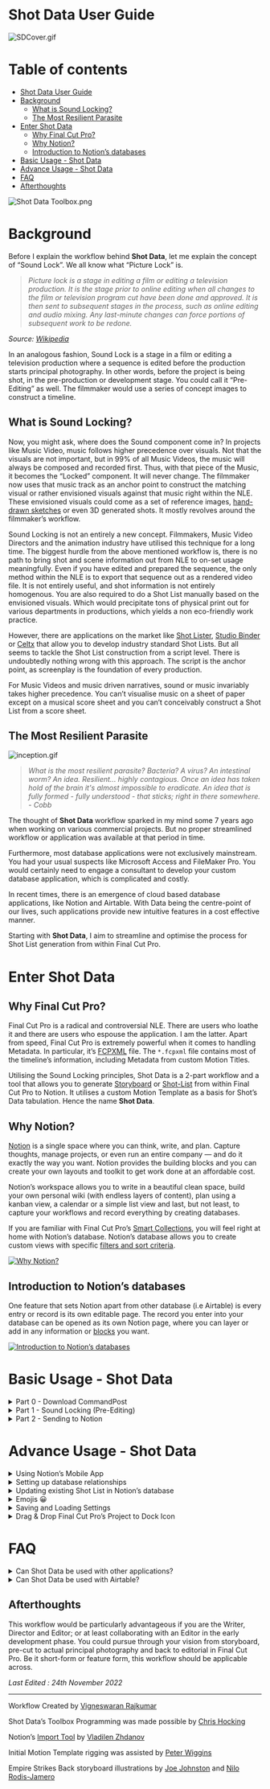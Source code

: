 # Shot Data User Guide

![SDCover.gif](assets/SDCover.gif)

# Table of contents

- [Shot Data User Guide](#shot-data-user-guide)
- [Background](#background)
  - [What is Sound Locking?](#what-is-sound-locking)
  - [The Most Resilient Parasite](#the-most-resilient-parasite)
- [Enter Shot Data](#enter-shot-data)
  - [Why Final Cut Pro?](#why-final-cut-pro)
  - [Why Notion?](#why-notion)
  - [Introduction to Notion’s databases](#introduction-to-notions-databases)
- [Basic Usage - Shot Data](#basic-usage---shot-data)
- [Advance Usage - Shot Data](#advance-usage---shot-data)
- [FAQ](#faq)
- [Afterthoughts](#afterthoughts)

![Shot Data Toolbox.png](assets/Shot_Data_Toolbox.png)

# Background

Before I explain the workflow behind **Shot Data**, let me explain the concept of “Sound Lock”. We all know what “Picture Lock” is.

> *Picture lock is a stage in editing a film or editing a television production. It is the stage prior to online editing when all changes to the film or television program cut have been done and approved. It is then sent to subsequent stages in the process, such as online editing and audio mixing. Any last-minute changes can force portions of subsequent work to be redone.*
> 

*Source: [Wikipedia](https://en.wikipedia.org/wiki/Picture_lock)*

In an analogous fashion, Sound Lock is a stage in a film or editing a television production where a sequence is edited before the production starts principal photography. In other words, before the project is being shot, in the pre-production or development stage. You could call it “Pre-Editing” as well. The filmmaker would use a series of concept images to construct a timeline.

## What is Sound Locking?

Now, you might ask, where does the Sound component come in? In projects like Music Video, music follows higher precedence over visuals. Not that the visuals are not important, but in 99% of all Music Videos, the music will always be composed and recorded first. Thus, with that piece of the Music, it becomes the “Locked” component. It will never change. The filmmaker now uses that music track as an anchor point to construct the matching visual or rather envisioned visuals against that music right within the NLE. These envisioned visuals could come as a set of reference images, [hand-drawn sketches](https://wonderunit.com/storyboarder/) or even 3D generated shots. It mostly revolves around the filmmaker’s workflow.

Sound Locking is not an entirely a new concept. Filmmakers, Music Video Directors and the animation industry have utilised this technique for a long time. The biggest hurdle from the above mentioned workflow is, there is no path to bring shot and scene information out from NLE to on-set usage meaningfully. Even if you have edited and prepared the sequence, the only method within the NLE is to export that sequence out as a rendered video file. It is not entirely useful, and shot information is not entirely homogenous. You are also required to do a Shot List manually based on the envisioned visuals. Which would precipitate tons of physical print out for various departments in productions, which yields a non eco-friendly work practice.

However, there are applications on the market like [Shot Lister](https://www.shotlister.com/), [Studio Binder](https://www.studiobinder.com/) or [Celtx](https://www.celtx.com/) that allow you to develop industry standard Shot Lists. But all seems to tackle the Shot List construction from a script level. There is undoubtedly nothing wrong with this approach. The script is the anchor point, as screenplay is the foundation of every production.

For Music Videos and music driven narratives, sound or music invariably takes higher precedence. You can’t visualise music on a sheet of paper except on a musical score sheet and you can’t conceivably construct a Shot List from a score sheet.

## The Most Resilient Parasite

![inception.gif](assets/inception.gif)

> *What is the most resilient parasite? Bacteria? A virus? An intestinal worm? An idea. Resilient... highly contagious. Once an idea has taken hold of the brain it's almost impossible to eradicate. An idea that is fully formed - fully understood - that sticks; right in there somewhere. - Cobb*

The thought of **Shot Data** workflow sparked in my mind some 7 years ago when working on various commercial projects. But no proper streamlined workflow or application was available at that period in time.

Furthermore, most database applications were not exclusively mainstream. You had your usual suspects like Microsoft Access and FileMaker Pro. You would certainly need to engage a consultant to develop your custom database application, which is complicated and costly.

In recent times, there is an emergence of cloud based database applications, like Notion and Airtable. With Data being the centre-point of our lives, such applications provide new intuitive features in a cost effective manner.

Starting with **Shot Data**, I aim to streamline and optimise the process for Shot List generation from within Final Cut Pro.

# Enter Shot Data

## Why Final Cut Pro?

Final Cut Pro is a radical and controversial NLE. There are users who loathe it and there are users who espouse the application. I am the latter. Apart from speed, Final Cut Pro is extremely powerful when it comes to handling Metadata. In particular, it’s [FCPXML](https://developer.apple.com/documentation/professional_video_applications/fcpxml_reference) file. The `*.fcpxml` file contains most of the timeline’s information, including Metadata from custom Motion Titles.

Utilising the Sound Locking principles, Shot Data is a 2-part workflow and a tool that allows you to generate [Storyboard](https://en.wikipedia.org/wiki/Storyboard) or [Shot-List](https://www.masterclass.com/articles/film-101-what-is-a-shot-list-how-to-format-and-create-a-shot-list) from within Final Cut Pro to Notion.  It utilises a custom Motion Template as a basis for Shot’s Data tabulation. Hence the name **Shot Data**.

## Why Notion?

[Notion](https://www.notion.so/) is a single space where you can think, write, and plan. Capture thoughts, manage projects, or even run an entire company — and do it exactly the way you want. Notion provides the building blocks and you can create your own layouts and toolkit to get work done at an affordable cost.

Notion’s workspace allows you to write in a beautiful clean space, build your own personal wiki (with endless layers of content), plan using a kanban view, a calendar or a simple list view and last, but not least, to capture your workflows and record everything by creating databases.

If you are familiar with Final Cut Pro’s [Smart Collections](https://support.apple.com/en-sg/guide/final-cut-pro/ver2833eb5b/mac), you will feel right at home with Notion’s database. Notion’s database allows you to create custom views with specific [filters and sort criteria](https://www.notion.so/help/views-filters-and-sorts).

[![Why Notion?](https://i3.ytimg.com/vi/gp2yhkVw0z4/maxresdefault.jpg)](https://www.youtube.com/watch?v=gp2yhkVw0z4 "Why Notion?")

## Introduction to Notion’s databases

One feature that sets Notion apart from other database (i.e Airtable) is every entry or record is its own editable page. The record you enter into your database can be opened as its own Notion page, where you can layer or add in any information or [blocks](https://www.youtube.com/watch?v=BZnR2Ml17sc) you want.

[![Introduction to Notion’s databases](https://i3.ytimg.com/vi/npaNKlAO7g8/maxresdefault.jpg)](https://www.youtube.com/watch?v=npaNKlAO7g8 "Introduction to Notion’s databases")

# Basic Usage - Shot Data

<details>
<summary>Part 0 - Download CommandPost</summary>

1. Download and Install the latest version of CommandPost from [GitHub](https://github.com/CommandPost/CommandPost/releases/).
</details>

<details>
<summary>Part 1 - Sound Locking (Pre-Editing)</summary>

1. Select **Shot Data** from the **CommandPost**’s Toolbox Menu.
    
    ![S1.1.png](assets/S1.1.png)
    
2. Click **Install Motion Template** from the **Shot Data**’s Toolbox
    
    ![S1.2.png](assets/S1.2.png)
    
3. Launch **Final Cut Pro**.
    
    ![S1.3.png](assets/S1.3.png)
    
4. Create a new **Library** of your choosing.
5. In **Titles and Generators** sidebar, you will now see the **Shot Data** Template under **CommandPost** category.
    
    ![S1.4.png](assets/S1.4.png)
    
6. Create a new **Project** with your desired Resolution and Frame Rate.
    
    
    💡 **Shot Data** Template is design for 4K UHD, DCI & CinemaScope Resolutions.
    
    
    
7. Append a **Custom Solid** to the Timeline.
    
    ![S1.5.png](assets/S1.5.png)
    
    
    💡 Custom Solid is used for this example. You can use any other available Solids from the Generators.
    
    
    
    
    🪲 There is an apparent bug in Final Cut Pro where Custom **Generators** with complex rigging and layers ****does not preview the background colour in the timeline. Hence, we have to use default Custom Solid Generator for visual indication within the timeline.
    
    
    
8. Connect your desired Music or Score Track to the first clip.
    
    ![S1.6.png](assets/S1.6.png)
    


💡 You can completely use Shot Data without a Music Track. It all depends on your project’s workflow and requirements.



1. With the Custom Solid Generator, you can start editing using the music’s structure and rhythm.
    
    ![S1.7.png](assets/S1.7.png)
    
    
    💡 You could change the colour of each Custom Solid to provide you a visual indication. For quicker reusability, create a set of Custom Solids with different colours. And you could also create a separate **Role** for all the Custom Solids and tag with a different colour.
    
    
    
2. Once you have completed editing the timeline with Custom Solids, you can now proceed to connect your reference images.
    
    
    💡 These reference images, could be hand-drawn sketches, movie stills, photographs or even 3D rendered images.
    
    
    
    ![S1.8.png](assets/S1.8.png)
    
    
    💡 Upon connecting the images to the timeline, select all the images. press `CMD` + `G` to create a secondary storyline. With secondary storyline, you can easily snap the images to each edit point.
    
    
    
3. Now, Connect **Shot Data** Template to the timeline.
    
    ![S1.9.png](assets/S1.9.png)
    
4. Take a look at the **Published Parameters** of the **Shot Data** Template. Don’t get overwhelmed with the number of fields. 😳
    
    ![S1.10.gif](assets/S1.10.gif)
    
    
    💡 You need not have to tabulate data in every field. They are published for greater versatility and flexibility when generating the `*.csv`.
    
    
    
5. Back in your timeline, perform an Extend Edit `Shift` + `X` on **Shot Data** Template.
    
    ![S1.11.gif](assets/S1.11.gif)
    
6. Go back to the **Published Parameters** of the **Shot Data** Template, enter your desired shot information pertaining the timeline and scene. If your entire timeline is meant only for scene 10, enter in `10` in the Scene Number field. Enter `01` under Shot Number.
    
    
    💡 For the purpose of sorting, use a 2 digit numbering with padding for the Shot Number field. You can also use 3 digit numbering with padding if you desire. It is unlikely that you would require more than 100 shots within a single Scene.
    
    
    
    ![S1.12.png](assets/S1.12.png)
    
7. Back in your timeline, press `CMD` + `G` to create a secondary storyline for the **Shot Data** Template. Using the **Blade** Tool, cut the **Shot Data** Template base on existing edit points. If you have **Snapping** enabled, all of the edit points should be identical across all 3 connected storyline.
    
    ![S1.13.png](assets/S1.13.png)
    
8. In order for **CommandPost** to the process **Shot Data** Template with the connected images, the storyline needs to be reordered. Both of the connected storylines need to be broken apart using `Shift` + `CMD` + `G`. To bring the visibility of the **Shot Data** Template’s Text on screen, you can reduce the opacity of the Images and Custom Solids to your desired value.
    
    ![S1.14.png](assets/S1.14.png)
    
9. Make sure you have entered and selected all the values within each **Shot Data** Template instance. You are required to enter a unique Shot Number `01`, `02`, `03`, `04` and so on for each **Shot Data** Template instance. If you have 19 cuts in your timeline, you should have 19 instances of **Shot Data** Template.
    
    
    💡 At this point, you can enter as much of **Shot Data** information pertaining each shot. Example: Scene Description, Wardrobe Notes and etc.  
    
    But if they are going to be the same for continuing shots, leave them as blank. You can copy & paste them easily later in Notion.
    
    
    
    ![S1.15.png](assets/S1.15.png)
    
10. We are finally done with Part 1! Here comes the fun Part. 🥳
</details>

<details>
<summary>Part 2 - Sending to Notion</summary>

1. [Duplicate](https://www.notion.so/help/duplicate-public-pages) my [Shot Data Template](https://soothsayer.notion.site/1e6a317008e546159ca7015011cdb173?v=a1b16c2a1fa447138268a8f1fe515bd7) into your Notion Workspace. You can rename the template to your desire.
2. Select **Shot Data** from the **CommandPost**’s Toolbox Menu.
3. Paste your [Notion v2 Token](https://www.notion.so/Find-Your-Notion-Token-5f57951434c1414d84ac72f88226eede) in the Notion Token field. Make sure both **Automatically Upload Converted FCPXMLs** and **Merge with Existing Database** are Checked.
    
    ![S2.1.png](assets/S2.1.png)
    
    
    💡 Please take note that your Notion v2 Token may expire after some period of time. You would have to obtain it again.
    
    
    
4. From your duplicated Shot Data Template, **Copy Link to View** and paste the URL into the Notion Database URL field.
5. Select your preferred **Export Destination** by pressing on **Change Export Destination**.
    
    ![S2.2.png](assets/S2.2.png)
    
6. Drag & Drop your your Project into **Shot Data’s Toolbox** XML Drop Zone.
    
    ![S3.3.png](assets/S3.3.png)
    
7. Watch as the magic happens!
    
    [S2.4.mp4](assets/S2.4.mp4)
    
    
    💡 The upload speed is dependent on your internet connection and Notion’s servers.
    
    
    
8. If you have 19 shots within your Project’s Timeline, you should technically have 19 records automatically created within your Notion’s database. 
9. This is the very essence of **Shot Data** Workflow. Repeat the process for the rest of your Scenes in Final Cut Pro. Your Notion’s database will grow overtime.
</details>

# Advance Usage - Shot Data

<details>
<summary>Using Notion’s Mobile App</summary>

1. [Download](https://www.notion.so/mobile) the Mobile version of Notion.
2. Add [widget](https://www.notion.so/help/mobile-widgets) on your home screen.
    
    [S3.1.mp4](assets/S3.1.mp4)
    
    
    💡 You could [mount](https://www.manfrotto.com/global/magic-arm-with-bracket-143a/) your iPhone or iPad to your Camera Rig and to your [Director's Monitor Cage](https://woodencamera.com/products/directors-monitor-cage-v3).
    
    
</details>

<details>
<summary>Setting up database relationships</summary>

1. Make sure you have read and understand Notion’s [documentation on Relations & Rollups](https://www.notion.so/help/relations-and-rollups).
2. You can create separate databases for **Scene Characters**, **Scenes**, **Sets**, **Locations**, **Wardrobe** and so on.
3. Once you have created individual databases for each **Property**.
4. In the property menu, Choose **Relation** from the **Type** menu.
5. You'll be asked to find the database you want to create the relation with. You can use the input at the top to search for this database.
    
    ![S3.2.png](assets/S3.2.png)
    
6. In **Shot Data** Template of each instance, back in Final Cut Pro, you can enter the Exact name of that record from your **Characters** database.
    
    ![S3.3.png](assets/S3.3%201.png)
    
    
    💡 If you have added `Luke` and `Yoda` in your **Characters** database, enter `Luke,Yoda`. It is case-sensitive. And if you have more than 1 item for the field, have to separate them with `,`.
    
    
    
7. Now when you Drag & Drop your your Project into **Shot Data’s Toolbox** XML Drop Zone, **Shot Data** will automatically match and link the record with the associated relation in Notion during the upload.
8. As mention, you can create separate database for **Scene Characters**, **Scenes**, **Sets**, **Locations**, **Wardrobe** and so on. 
    
    
    💡 Set up all relevant and vital databases in Notion before you commence your work in Final Cut Pro with **Shot Data** Template.
    
    
</details>    

<details>
<summary>Updating existing Shot List in Notion’s database</summary>

1. In a scenario where your Images are updated in **Final Cut Pro**, you can batch update your existing Shot List database in Notion using **Ignore Selected Column** feature.
    
    
    💡 In order to batch update your records, couple of conditions have to be met. The **Shot Number** and **Scene Number** have to be matched and identical. And the number of edits have to be identical.
    
    
    
2. Select all the Columns except **Scene Description** and **Image Filename**. The **Scene Description** will always be used as the Image’s Caption within Notion.
    
    ![S3.4.gif](assets/S3.4.gif)
    
3. Now when you Drag & Drop your your Project into **Shot Data’s Toolbox** XML Drop Zone, **Shot Data** will only upload and update the images that are embedded within each record.
4. You can also update other Columns if required.
    
    
    💡 If your entire scene in **Final Cut Pro** is updated with a different set of cuts, the best course of action is to delete that affected range of Scene or Shot records in Notion. And perform a fresh set of upload in **Shot Data**’s Toolbox.
    
    
</details>    

<details>
<summary>Emojis 😀</summary>

1. In Notion, you can customise your pages with [Icons](https://www.notion.so/help/customize-and-style-your-content).
2. The default icon for all the records is. 🎬.
    
    ![S3.5.png](assets/S3.5.png)
    
3. You can click on the **Emoji Picker** button to change to a different Emoji.
    
    
    💡 You can get creative with emojis. You can assign ☀️ sun emoji for day scenes and 🌑 moon emoji for night scenes.
    
    
</details>

<details>
<summary>Saving and Loading Settings</summary>

1. As you get comfortable with **Shot Data** workflow and Notion, you would have multiple Shot List database within Notion for different projects. You might also hold multiple Notion accounts, Personal and Teams.
2. You are able to **Save Settings** for multiple configuration. 
    
    ![S3.6.png](assets/S3.6.png)
    
3. You can recall different configuration by pressing **Load Settings**.
</details>

<details>
<summary>Drag & Drop Final Cut Pro’s Project to Dock Icon</summary>

1. Check CommandPost’s Dock Icon, under **Preferences**, **General**.
    
    ![S3.7.png](assets/S3.7.png)
    
2. CommandPost’s Dock Icon will appear in your Dock.
    
    ![S3.8.png](assets/S3.8.png)
    
3. Check **Enable Dropping Final Cut Pro Project to Dock Icon**.
    
    ![S3.9.png](assets/S3.9.png)
    
4. You can now Drag & Drop Project’s **Shot Data** Sequences into CommandPost’s Dock Icon easily without opening **Shot Data**’s Toolbox.
    
    
    💡 Please make sure you have pre-configured all your settings within **Shot Data**’s Toolbox.
    
    
</details>    

# FAQ

<details>
<summary>Can Shot Data be used with other applications?</summary>

1. Yes. You can uncheck **Automatically Upload Converted FCPXMLs** in **Shot Data**’s Toolbox.
2. All Shot Data files are stored in **Export Destination** folder. Press **Reveal Export Destination** to open the folder.
3. In each sub folders, you will find the `*.csv` file with the accompanying images auto renamed.
4. You can import the `*.csv` to any application that accepts it.
</details>

<details>
<summary>Can Shot Data be used with Airtable?</summary>

Interestingly, I initially experimented Shot Data with Airtable. Airtable offers a superior database system compared to Notion. However, Notion offers greater affordability, superior embeds, note-taking features within each page, comparatively.

If you are an Airtable user and would like to use the Shot Data files in your Airtable’s database, get in touch with me.
</details>

## Afterthoughts

This workflow would be particularly advantageous if you are the Writer, Director and Editor; or at least collaborating with an Editor in the early development phase. You could pursue through your vision from storyboard, pre-cut to actual principal photography and back to editorial in Final Cut Pro. Be it short-form or feature form, this workflow should be applicable across.

*Last Edited : 24th November 2022*

---

Workflow Created by [Vigneswaran Rajkumar](https://vigneswaranrajkumar.com)

Shot Data’s Toolbox Programming was made possible by [Chris Hocking](https://github.com/latenitefilms)

Notion’s [Import Tool](https://github.com/vzhd1701/csv2notion) by [Vladilen Zhdanov](https://github.com/vzhd1701)

Initial Motion Template rigging was assisted by [Peter Wiggins](https://twitter.com/peterwiggins)

Empire Strikes Back storyboard illustrations by [Joe Johnston](https://www.imdb.com/name/nm0002653/) and [Nilo Rodis-Jamero](https://www.imdb.com/name/nm0734890/)